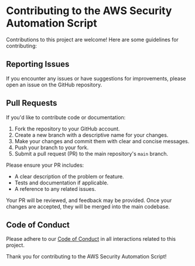 # Contributing to the AWS Security Automation Script

Contributions to this project are welcome! Here are some guidelines for contributing:

## Reporting Issues

If you encounter any issues or have suggestions for improvements, please open an issue on the GitHub repository.

## Pull Requests

If you'd like to contribute code or documentation:

1. Fork the repository to your GitHub account.
2. Create a new branch with a descriptive name for your changes.
3. Make your changes and commit them with clear and concise messages.
4. Push your branch to your fork.
5. Submit a pull request (PR) to the main repository's `main` branch.

Please ensure your PR includes:

- A clear description of the problem or feature.
- Tests and documentation if applicable.
- A reference to any related issues.

Your PR will be reviewed, and feedback may be provided. Once your changes are accepted, they will be merged into the main codebase.

## Code of Conduct

Please adhere to our [Code of Conduct](CODE_OF_CONDUCT.md) in all interactions related to this project.

Thank you for contributing to the AWS Security Automation Script!
